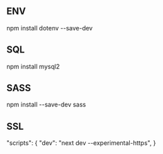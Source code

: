 ## ENV
npm install dotenv --save-dev
## SQL
npm install mysql2
## SASS
npm install --save-dev sass
## SSL
"scripts": {
    "dev": "next dev --experimental-https",
}